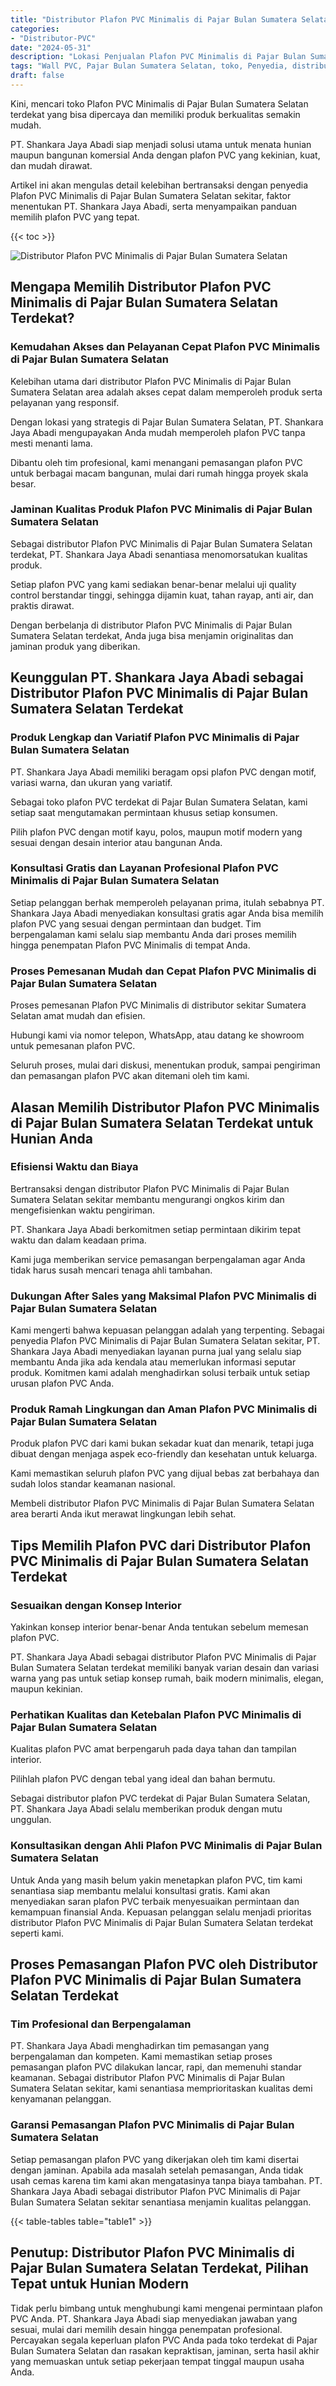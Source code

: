 ```yaml
---
title: "Distributor Plafon PVC Minimalis di Pajar Bulan Sumatera Selatan"
categories: 
- "Distributor-PVC"
date: "2024-05-31"
description: "Lokasi Penjualan Plafon PVC Minimalis di Pajar Bulan Sumatera Selatan untuk hunian, perkantoran, dan ritel. Material berkualitas, beragam motif, pilihan warna elegan, beserta servis penempatan oleh tenaga ahli profesional dan jaminan resmi!|Servis penjualan Plafon PVC Minimalis di Pajar Bulan Sumatera Selatan untuk kebutuhan tempat tinggal, office, maupun gerai, beserta panel berkualitas dan pemasangan oleh teknisi ahli dan kepastian resmi.|Alternatif Plafon PVC Minimalis di Pajar Bulan Sumatera Selatan yang andal untuk rumah, kantor, serta gerai, dengan produk terbaik dan pemasangan ditangani oleh teknisi ahli serta kepastian resmi.|Penjualan Plafon PVC Minimalis di Pajar Bulan Sumatera Selatan untuk tempat tinggal, kantor, serta gerai, dengan produk berkualitas dan instalasi ditangani oleh tim ahli, disertai beserta garansi resmi.}"
tags: "Wall PVC, Pajar Bulan Sumatera Selatan, toko, Penyedia, distributor"
draft: false
---
```


Kini, mencari toko Plafon PVC Minimalis di Pajar Bulan Sumatera Selatan terdekat yang bisa dipercaya dan memiliki produk berkualitas semakin mudah.

PT. Shankara Jaya Abadi siap menjadi solusi utama untuk menata hunian maupun bangunan komersial Anda dengan plafon PVC yang kekinian, kuat, dan mudah dirawat.

Artikel ini akan mengulas detail kelebihan bertransaksi dengan penyedia Plafon PVC Minimalis di Pajar Bulan Sumatera Selatan sekitar, faktor menentukan PT. Shankara Jaya Abadi, serta menyampaikan panduan memilih plafon PVC yang tepat.

{{< toc >}}

![Distributor Plafon PVC Minimalis di Pajar Bulan Sumatera Selatan](/images/Distributor-PVC/Distributor-Plafon-PVC-Minimalis-di-Pajar-Bulan-Sumatera-Selatan.png)


## Mengapa Memilih Distributor Plafon PVC Minimalis di Pajar Bulan Sumatera Selatan Terdekat?

### Kemudahan Akses dan Pelayanan Cepat Plafon PVC Minimalis di Pajar Bulan Sumatera Selatan

Kelebihan utama dari distributor Plafon PVC Minimalis di Pajar Bulan Sumatera Selatan area adalah akses cepat dalam memperoleh produk serta pelayanan yang responsif.

Dengan lokasi yang strategis di Pajar Bulan Sumatera Selatan, PT. Shankara Jaya Abadi mengupayakan Anda mudah memperoleh plafon PVC tanpa mesti menanti lama.

Dibantu oleh tim profesional, kami menangani pemasangan plafon PVC untuk berbagai macam bangunan, mulai dari rumah hingga proyek skala besar.

### Jaminan Kualitas Produk Plafon PVC Minimalis di Pajar Bulan Sumatera Selatan

Sebagai distributor Plafon PVC Minimalis di Pajar Bulan Sumatera Selatan terdekat, PT. Shankara Jaya Abadi senantiasa menomorsatukan kualitas produk.

Setiap plafon PVC yang kami sediakan benar-benar melalui uji quality control berstandar tinggi, sehingga dijamin kuat, tahan rayap, anti air, dan praktis dirawat.

Dengan berbelanja di distributor Plafon PVC Minimalis di Pajar Bulan Sumatera Selatan terdekat, Anda juga bisa menjamin originalitas dan jaminan produk yang diberikan.

## Keunggulan PT. Shankara Jaya Abadi sebagai Distributor Plafon PVC Minimalis di Pajar Bulan Sumatera Selatan Terdekat

### Produk Lengkap dan Variatif Plafon PVC Minimalis di Pajar Bulan Sumatera Selatan

PT. Shankara Jaya Abadi memiliki beragam opsi plafon PVC dengan motif, variasi warna, dan ukuran yang variatif.

Sebagai toko plafon PVC terdekat di Pajar Bulan Sumatera Selatan, kami setiap saat mengutamakan permintaan khusus setiap konsumen.

Pilih plafon PVC dengan motif kayu, polos, maupun motif modern yang sesuai dengan desain interior atau bangunan Anda.

### Konsultasi Gratis dan Layanan Profesional Plafon PVC Minimalis di Pajar Bulan Sumatera Selatan

Setiap pelanggan berhak memperoleh pelayanan prima, itulah sebabnya PT. Shankara Jaya Abadi menyediakan konsultasi gratis agar Anda bisa memilih plafon PVC yang sesuai dengan permintaan dan budget. Tim berpengalaman kami selalu siap membantu Anda dari proses memilih hingga penempatan Plafon PVC Minimalis di tempat Anda.

### Proses Pemesanan Mudah dan Cepat Plafon PVC Minimalis di Pajar Bulan Sumatera Selatan

Proses pemesanan Plafon PVC Minimalis di distributor sekitar Sumatera Selatan amat mudah dan efisien.

Hubungi kami via nomor telepon, WhatsApp, atau datang ke showroom untuk pemesanan plafon PVC.

Seluruh proses, mulai dari diskusi, menentukan produk, sampai pengiriman dan pemasangan plafon PVC akan ditemani oleh tim kami.

## Alasan Memilih Distributor Plafon PVC Minimalis di Pajar Bulan Sumatera Selatan Terdekat untuk Hunian Anda

### Efisiensi Waktu dan Biaya

Bertransaksi dengan distributor Plafon PVC Minimalis di Pajar Bulan Sumatera Selatan sekitar membantu mengurangi ongkos kirim dan mengefisienkan waktu pengiriman.

PT. Shankara Jaya Abadi berkomitmen setiap permintaan dikirim tepat waktu dan dalam keadaan prima.

Kami juga memberikan service pemasangan berpengalaman agar Anda tidak harus susah mencari tenaga ahli tambahan.

### Dukungan After Sales yang Maksimal Plafon PVC Minimalis di Pajar Bulan Sumatera Selatan

Kami mengerti bahwa kepuasan pelanggan adalah yang terpenting. Sebagai penyedia Plafon PVC Minimalis di Pajar Bulan Sumatera Selatan sekitar, PT. Shankara Jaya Abadi menyediakan layanan purna jual yang selalu siap membantu Anda jika ada kendala atau memerlukan informasi seputar produk. Komitmen kami adalah menghadirkan solusi terbaik untuk setiap urusan plafon PVC Anda.

### Produk Ramah Lingkungan dan Aman Plafon PVC Minimalis di Pajar Bulan Sumatera Selatan

Produk plafon PVC dari kami bukan sekadar kuat dan menarik, tetapi juga dibuat dengan menjaga aspek eco-friendly dan kesehatan untuk keluarga.

Kami memastikan seluruh plafon PVC yang dijual bebas zat berbahaya dan sudah lolos standar keamanan nasional.

Membeli distributor Plafon PVC Minimalis di Pajar Bulan Sumatera Selatan area berarti Anda ikut merawat lingkungan lebih sehat.

## Tips Memilih Plafon PVC dari Distributor Plafon PVC Minimalis di Pajar Bulan Sumatera Selatan Terdekat

### Sesuaikan dengan Konsep Interior

Yakinkan konsep interior benar-benar Anda tentukan sebelum memesan plafon PVC.

PT. Shankara Jaya Abadi sebagai distributor Plafon PVC Minimalis di Pajar Bulan Sumatera Selatan terdekat memiliki banyak varian desain dan variasi warna yang pas untuk setiap konsep rumah, baik modern minimalis, elegan, maupun kekinian.

### Perhatikan Kualitas dan Ketebalan Plafon PVC Minimalis di Pajar Bulan Sumatera Selatan

Kualitas plafon PVC amat berpengaruh pada daya tahan dan tampilan interior.

Pilihlah plafon PVC dengan tebal yang ideal dan bahan bermutu.

Sebagai distributor plafon PVC terdekat di Pajar Bulan Sumatera Selatan, PT. Shankara Jaya Abadi selalu memberikan produk dengan mutu unggulan.

### Konsultasikan dengan Ahli Plafon PVC Minimalis di Pajar Bulan Sumatera Selatan

Untuk Anda yang masih belum yakin menetapkan plafon PVC, tim kami senantiasa siap membantu melalui konsultasi gratis. Kami akan menyediakan saran plafon PVC terbaik menyesuaikan permintaan dan kemampuan finansial Anda. Kepuasan pelanggan selalu menjadi prioritas distributor Plafon PVC Minimalis di Pajar Bulan Sumatera Selatan terdekat seperti kami.

## Proses Pemasangan Plafon PVC oleh Distributor Plafon PVC Minimalis di Pajar Bulan Sumatera Selatan Terdekat

### Tim Profesional dan Berpengalaman

PT. Shankara Jaya Abadi menghadirkan tim pemasangan yang berpengalaman dan kompeten. Kami memastikan setiap proses pemasangan plafon PVC dilakukan lancar, rapi, dan memenuhi standar keamanan. Sebagai distributor Plafon PVC Minimalis di Pajar Bulan Sumatera Selatan sekitar, kami senantiasa memprioritaskan kualitas demi kenyamanan pelanggan.

### Garansi Pemasangan Plafon PVC Minimalis di Pajar Bulan Sumatera Selatan

Setiap pemasangan plafon PVC yang dikerjakan oleh tim kami disertai dengan jaminan. Apabila ada masalah setelah pemasangan, Anda tidak usah cemas karena tim kami akan mengatasinya tanpa biaya tambahan. PT. Shankara Jaya Abadi sebagai distributor Plafon PVC Minimalis di Pajar Bulan Sumatera Selatan sekitar senantiasa menjamin kualitas pelanggan.

{{< table-tables table="table1" >}}

## Penutup: Distributor Plafon PVC Minimalis di Pajar Bulan Sumatera Selatan Terdekat, Pilihan Tepat untuk Hunian Modern

Tidak perlu bimbang untuk menghubungi kami mengenai permintaan plafon PVC Anda. PT. Shankara Jaya Abadi siap menyediakan jawaban yang sesuai, mulai dari memilih desain hingga penempatan profesional. Percayakan segala keperluan plafon PVC Anda pada toko terdekat di Pajar Bulan Sumatera Selatan dan rasakan kepraktisan, jaminan, serta hasil akhir yang memuaskan untuk setiap pekerjaan tempat tinggal maupun usaha Anda.